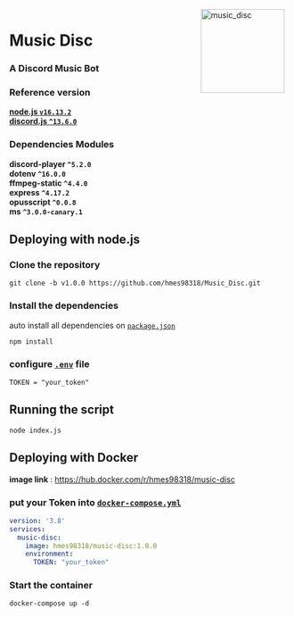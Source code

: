 <img width="150" height="150" align="right" style="float: right; margin: 0 10px 0 0;" alt="music_disc" src="https://i.imgur.com/JWSIlSt.png">

# Music Disc
### A Discord Music Bot


### Reference version  
[**node.js  `v16.13.2`**](https://nodejs.org/en/)  
[**discord.js  `^13.6.0`**](https://discord.js.org/#/)  

### Dependencies Modules
**discord-player  `^5.2.0`**  
**dotenv  `^16.0.0`**  
**ffmpeg-static  `^4.4.0`**  
**express  `^4.17.2`**  
**opusscript  `^0.0.8`**  
**ms  `^3.0.0-canary.1`**  


## Deploying with node.js

### Clone the repository
```
git clone -b v1.0.0 https://github.com/hmes98318/Music_Disc.git
```

### Install the dependencies
auto install all dependencies on [`package.json`](./package.json)  
```
npm install
```

### configure [`.env`](./.env) file
```env
TOKEN = "your_token"
```

## Running the script 
```
node index.js
```


## Deploying with Docker  
**image link** : https://hub.docker.com/r/hmes98318/music-disc  
### put your Token into [`docker-compose.yml`](./docker-compose.yml)
```yml
version: '3.8'
services:
  music-disc:
    image: hmes98318/music-disc:1.0.0
    environment:
      TOKEN: "your_token"
```

### Start the container  
```
docker-compose up -d
```
